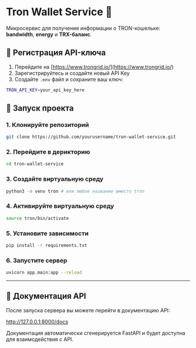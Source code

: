 # Tron Wallet Service 🚀

Микросервис для получения информации о TRON-кошельке: **bandwidth**, **energy** и **TRX-баланс**. 

## 🔑 Регистрация API-ключа

1. Перейдите на [https://www.trongrid.io/](https://www.trongrid.io/)
2. Зарегистрируйтесь и создайте новый API Key
3. Создайте `.env` файл и сохраните ваш ключ:
```bash
TRON_API_KEY=your_api_key_here
```

## 🚀 Запуск проекта

### 1. Клонируйте репозиторий
```bash
git clone https://github.com/yourusername/tron-wallet-service.git
```
### 2. Перейдите в дерикторию
```bash
cd tron-wallet-service
```
### 3. Создайте виртуальную среду 
```bash
python3 -m venv tron # или любое название вместо tron
```
### 4. Активируйте виртуальную среду
```bash
source tron/bin/activate 
```
### 5. Установите зависимости
```bash
pip install -r requirements.txt
```
### 6. Запустите сервер
```bash
uvicorn app.main:app --reload
```
---
## 📜 Документация API
После запуска сервера вы можете перейти в документацию API: 

http://127.0.0.1:8000/docs

Документация автоматически сгенерируется FastAPI и будет доступна для взаимодействия с API.
